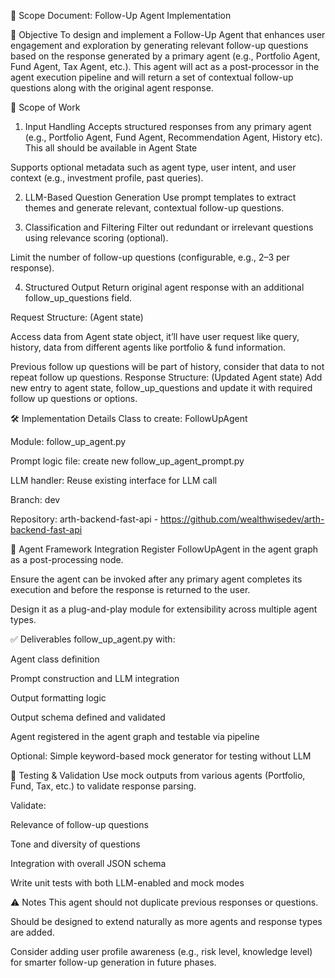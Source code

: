 📄 Scope Document: Follow-Up Agent Implementation

📌 Objective
To design and implement a Follow-Up Agent that enhances user engagement and exploration by generating relevant follow-up questions based on the response generated by a primary agent (e.g., Portfolio Agent, Fund Agent, Tax Agent, etc.). This agent will act as a post-processor in the agent execution pipeline and will return a set of contextual follow-up questions along with the original agent response.

🧩 Scope of Work
1. Input Handling
Accepts structured responses from any primary agent (e.g., Portfolio Agent, Fund Agent, Recommendation Agent, History etc). This all should be available in Agent State


Supports optional metadata such as agent type, user intent, and user context (e.g., investment profile, past queries).


2. LLM-Based Question Generation
Use prompt templates to extract themes and generate relevant, contextual follow-up questions.


3. Classification and Filtering
Filter out redundant or irrelevant questions using relevance scoring (optional).


Limit the number of follow-up questions (configurable, e.g., 2–3 per response).


4. Structured Output
Return original agent response with an additional follow_up_questions field.


Request Structure: (Agent state)

Access data from Agent state object, it’ll have user request like query, history, data from different agents like portfolio & fund information.

Previous follow up questions will be part of history, consider that data to not repeat follow up questions.
Response Structure: (Updated Agent state)
Add new entry to agent state, follow_up_questions and update it with required follow up questions or options.

🛠 Implementation Details
Class to create: FollowUpAgent


Module: follow_up_agent.py


Prompt logic file: create new follow_up_agent_prompt.py


LLM handler: Reuse existing interface for LLM call


Branch: dev


Repository: arth-backend-fast-api - https://github.com/wealthwisedev/arth-backend-fast-api




🔄 Agent Framework Integration
Register FollowUpAgent in the agent graph as a post-processing node.


Ensure the agent can be invoked after any primary agent completes its execution and before the response is returned to the user.


Design it as a plug-and-play module for extensibility across multiple agent types.



✅ Deliverables
follow_up_agent.py with:


Agent class definition


Prompt construction and LLM integration


Output formatting logic


Output schema defined and validated


Agent registered in the agent graph and testable via pipeline


Optional: Simple keyword-based mock generator for testing without LLM



🧪 Testing & Validation
Use mock outputs from various agents (Portfolio, Fund, Tax, etc.) to validate response parsing.


Validate:


Relevance of follow-up questions


Tone and diversity of questions


Integration with overall JSON schema


Write unit tests with both LLM-enabled and mock modes



⚠️ Notes
This agent should not duplicate previous responses or questions.


Should be designed to extend naturally as more agents and response types are added.


Consider adding user profile awareness (e.g., risk level, knowledge level) for smarter follow-up generation in future phases.



